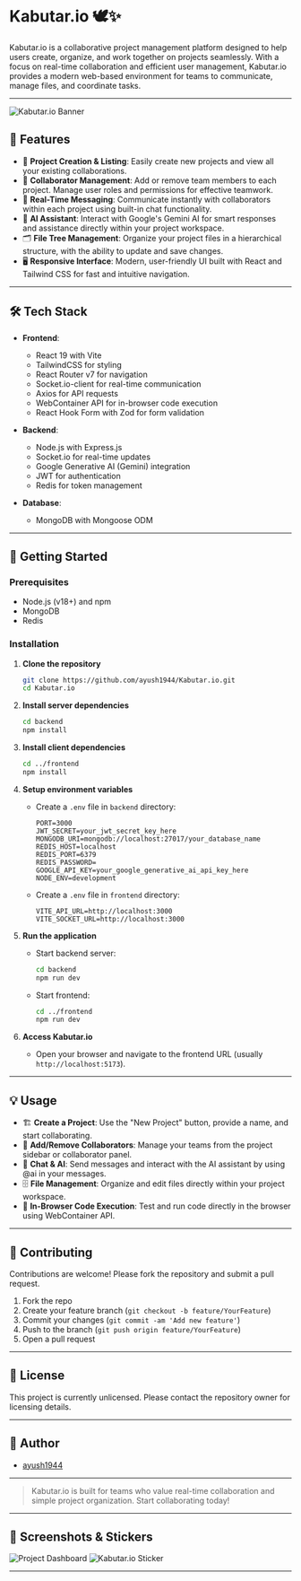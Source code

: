 # Kabutar.io 🕊️✨

Kabutar.io is a collaborative project management platform designed to help users create, organize, and work together on projects seamlessly. With a focus on real-time collaboration and efficient user management, Kabutar.io provides a modern web-based environment for teams to communicate, manage files, and coordinate tasks.

---

![Kabutar.io Banner](assets/banner.png) <!-- Add your banner image to assets/banner.png or change the path -->

## 🎯 Features

- 📝 **Project Creation & Listing**: Easily create new projects and view all your existing collaborations.
- 👥 **Collaborator Management**: Add or remove team members to each project. Manage user roles and permissions for effective teamwork.
- 💬 **Real-Time Messaging**: Communicate instantly with collaborators within each project using built-in chat functionality.
- 🤖 **AI Assistant**: Interact with Google's Gemini AI for smart responses and assistance directly within your project workspace.
- 🗂️ **File Tree Management**: Organize your project files in a hierarchical structure, with the ability to update and save changes.
- 🖥️ **Responsive Interface**: Modern, user-friendly UI built with React and Tailwind CSS for fast and intuitive navigation.

---

## 🛠️ Tech Stack

- **Frontend**: 
  - React 19 with Vite
  - TailwindCSS for styling
  - React Router v7 for navigation
  - Socket.io-client for real-time communication
  - Axios for API requests
  - WebContainer API for in-browser code execution
  - React Hook Form with Zod for form validation

- **Backend**: 
  - Node.js with Express.js
  - Socket.io for real-time updates
  - Google Generative AI (Gemini) integration
  - JWT for authentication
  - Redis for token management

- **Database**: 
  - MongoDB with Mongoose ODM

---

## 🚀 Getting Started

### Prerequisites

- Node.js (v18+) and npm
- MongoDB
- Redis

### Installation

1. **Clone the repository**
   ```bash
   git clone https://github.com/ayush1944/Kabutar.io.git
   cd Kabutar.io
   ```

2. **Install server dependencies**
   ```bash
   cd backend
   npm install
   ```

3. **Install client dependencies**
   ```bash
   cd ../frontend
   npm install
   ```

4. **Setup environment variables**
   - Create a `.env` file in `backend` directory:
     ```
     PORT=3000
     JWT_SECRET=your_jwt_secret_key_here
     MONGODB_URI=mongodb://localhost:27017/your_database_name
     REDIS_HOST=localhost
     REDIS_PORT=6379
     REDIS_PASSWORD=
     GOOGLE_API_KEY=your_google_generative_ai_api_key_here
     NODE_ENV=development
     ```
   - Create a `.env` file in `frontend` directory:
     ```
     VITE_API_URL=http://localhost:3000
     VITE_SOCKET_URL=http://localhost:3000
     ```

5. **Run the application**
   - Start backend server:
     ```bash
     cd backend
     npm run dev
     ```
   - Start frontend:
     ```bash
     cd ../frontend
     npm run dev
     ```

6. **Access Kabutar.io**
   - Open your browser and navigate to the frontend URL (usually `http://localhost:5173`).

---

## 💡 Usage

- 🏗️ **Create a Project**: Use the "New Project" button, provide a name, and start collaborating.
- 👤 **Add/Remove Collaborators**: Manage your teams from the project sidebar or collaborator panel.
- 💬 **Chat & AI**: Send messages and interact with the AI assistant by using @ai in your messages.
- 🗄️ **File Management**: Organize and edit files directly within your project workspace.
- 🧪 **In-Browser Code Execution**: Test and run code directly in the browser using WebContainer API.

---

## 🤝 Contributing

Contributions are welcome! Please fork the repository and submit a pull request.

1. Fork the repo
2. Create your feature branch (`git checkout -b feature/YourFeature`)
3. Commit your changes (`git commit -am 'Add new feature'`)
4. Push to the branch (`git push origin feature/YourFeature`)
5. Open a pull request

---

## 📜 License

This project is currently unlicensed. Please contact the repository owner for licensing details.

---

## 👤 Author

- [ayush1944](https://github.com/ayush1944)

---

> Kabutar.io is built for teams who value real-time collaboration and simple project organization. Start collaborating today!

---

## 📸 Screenshots & Stickers

![Project Dashboard](assets/dashboard.png) <!-- Add your screenshot to assets/dashboard.png or change the path -->
![Kabutar.io Sticker](assets/sticker.png) <!-- Add your sticker image to assets/sticker.png or change the path -->

---

